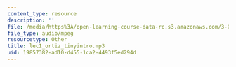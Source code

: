 ```yaml
---
content_type: resource
description: ''
file: /media/https%3A/open-learning-course-data-rc.s3.amazonaws.com/3-052-nanomechanics-of-materials-and-biomaterials-spring-2007/19857382ad10d4551ca24493f5ed294d_lec1_ortiz_tinyintro.mp3
file_type: audio/mpeg
resourcetype: Other
title: lec1_ortiz_tinyintro.mp3
uid: 19857382-ad10-d455-1ca2-4493f5ed294d
---
```

